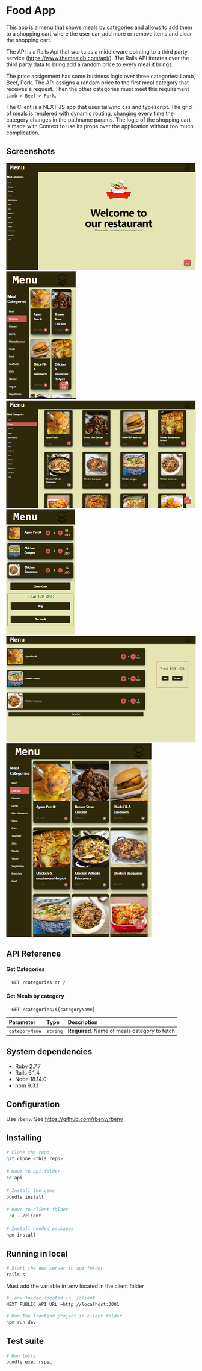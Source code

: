
# Food App

This app is a menu that shows meals by categories and allows to add them to a shopping cart where the user can add more or remove items and clear the shopping cart.

The API is a Rails Api that works as a middleware pointing to a third party service (https://www.themealdb.com/api/). The Rails API iterates over the third party data to bring add a random price to every meal it brings.

The price assignment has some business logic over three categories: Lamb, Beef, Pork. The API assigns a random price to the first meal category that receives a request. Then the other categories must meet this requirement `Lamb > Beef > Pork`.

The Client is a NEXT JS app that uses tailwind css and typescript. The grid of meals is rendered with dynamic routing, changing every time the category changes in the pathname params. The logic of the shopping cart is made with Context to use its props over the application without too much complication.


## Screenshots

![Landing](./screenshots/landing.png)
![Meals_Grid_mobile](./screenshots/meals-grid-mobile.png)
![Meals](./screenshots/meals-grid.png)
![Shopping_Cart_mobile](./screenshots/shopping-cart-mobile.png)
![Shopping_Cart](./screenshots/shopping-cart.png)
![Meals_Grid_tablet](./screenshots/meals-grid-tablet.png)


## API Reference

#### Get Categories

```http
  GET /categories or /
```


#### Get Meals by category

```http
  GET /categories/${categoryName}
```

| Parameter | Type     | Description                       |
| :-------- | :------- | :-------------------------------- |
| `categoryName`      | `string` | **Required**. Name of meals category to fetch |




## System dependencies

- Ruby 2.7.7
- Rails 6.1.4
- Node 18.14.0
- npm 9.3.1

## Configuration

Use `rbenv`. See https://github.com/rbenv/rbenv

## Installing

```sh
# Clone the repo
git clone <this repo>

# Move to api folder
cd api

# Install the gems
bundle install

# Move to client folder
 cd ../client

# Install needed packages
npm install
```

## Running in local

```sh
# Start the dev server in api folder
rails s
```

Must add the variable in .env located in the client folder 
```sh
# .env folder located in ./client
NEXT_PUBLIC_API_URL =http://localhost:3001
```
```sh
# Run the frontend project in client folder
npm run dev
```

## Test suite

```sh
# Run tests
bundle exec rspec
```
